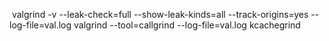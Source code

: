 ‌
valgrind -v --leak-check=full --show-leak-kinds=all --track-origins=yes --log-file=val.log
valgrind --tool=callgrind --log-file=val.log kcachegrind


<!--stackedit_data:
eyJoaXN0b3J5IjpbNDg1Nzk4MDQxLDM4NzEyNzcxN119
-->